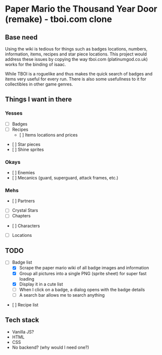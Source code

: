 # Paper Mario the Thousand Year Door (remake) - tboi.com clone
## Base need
Using the wiki is tedious for things such as badges locations, numbers, information, items, recipes and star piece locations.
This project would address these issues by copying the way tboi.com (platinumgod.co.uk) works for the binding of isaac.

While TBOI is a roguelike and thus makes the quick search of badges and items very useful for every run.
There is also some usefullness to it for collectibles in other game genres.

## Things I want in there
### Yesses
  - [ ] Badges
  - [ ] Recipes
    - [ ] Items locations and prices
  - [ ] Star pieces
  - [ ] Shine sprites
### Okays
  - [ ] Enemies
  - [ ] Mecanics (guard, superguard, attack frames, etc.)
### Mehs
  - [ ] Partners
  - [ ] Crystal Stars
  - [ ] Chapters
  - [ ] Characters
  - [ ] Locations

## TODO
  - [ ] Badge list
    - [x] Scrape the paper mario wiki of all badge images and information
    - [x] Group all pictures into a single PNG (sprite sheet) for super fast loading
    - [x] Display it in a cute list
    - [ ] When I click on a badge, a dialog opens with the badge details
    - [ ] A search bar allows me to search anything
  - [ ] Recipe list

## Tech stack
- Vanilla JS?
- HTML
- CSS
- No backend? (why would I need one?)
